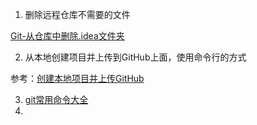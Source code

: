 1. 删除远程仓库不需要的文件

[Git-从仓库中删除.idea文件夹](https://blog.csdn.net/leorx01/article/details/66968707) 

2. 从本地创建项目并上传到GitHub上面，使用命令行的方式

参考：[创建本地项目并上传GitHub](https://juejin.im/post/6844903779314171918)

3. [git常用命令大全](https://blog.csdn.net/halaoda/article/details/78661334)
4. 